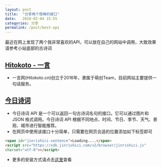 ```yaml
---
layout: post
title:  "分享两个很棒的接口"
date:   2020-02-04 15:55
categories: 分享
permalink: /post/best-api
---
```


最近在网上发现了两个我非常喜欢的API，可以放在自己的网站中调用，大致效果请参考小站底部的古诗词

## <a href="https://hitokoto.cn/" target="_blank">Hitokoto - 一言<i class="icon-link1"></i></a>

- 一言网(Hitokoto.cn)创立于2016年，隶属于萌创Team，目前网站主要提供一句话服务。

## <a href="https://www.jinrishici.com/" target="_blank">今日诗词<i class="icon-link1"></i></a>

- 今日诗词 API 是一个可以返回一句古诗词名句的接口。它可以通过图片和 JSON 格式调用。今日诗词 API 根据不同地点、时间、节日、季节、天气、景观、城市进行智能推荐。
- 在网页中使用该接口十分简单，只需要在网页合适的位置添加如下标签即可

~~~html
<span id="jinrishici-sentence">Loading....</span>
<script src="https://sdk.jinrishici.com/v2/browser/jinrishici.js"
charset="utf-8"></script>
~~~

- 更多的安装方式请点击<a href="https://www.jinrishici.com/doc/#choose" target="_blank">这里</a>查看